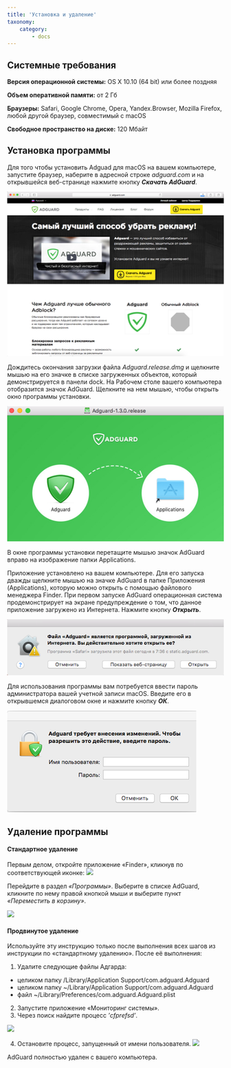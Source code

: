 ```yaml
---
title: 'Установка и удаление'
taxonomy:
    category:
        - docs
---
```


## Системные требования

**Версия операционной системы:** OS X 10.10 (64 bit) или более поздняя

**Объем оперативной памяти:**	от 2 Гб

**Браузеры:**	Safari, Google Chrome, Opera, Yandex.Browser, Mozilla Firefox, любой другой браузер, совместимый с macOS

**Свободное пространство на диске:** 120 Мбайт


## Установка программы

Для того чтобы установить Adguad для macOS на вашем компьютере, запустите браузер, наберите в адресной строке _adguard.com_ и на открывшейся веб-странице нажмите кнопку **_Скачать AdGuard_**.

![](adguard_mac_1.png?cropResize=800,600)

Дождитесь окончания загрузки файла _Adguard.release.dmg_ и щелкните мышью на его значке в списке загруженных объектов, который демонстрируется в панели dock. На Рабочем столе вашего компьютера отобразится значок AdGuard. Щелкните на нем мышью, чтобы открыть окно программы установки.

![](adguard_mac_2.png)

В окне программы установки перетащите мышью значок AdGuard вправо на изображение папки Applications. 

Приложение установлено на вашем компьютере. Для его запуска дважды щелкните мышью на значке AdGuard в папке Приложения (Applications), которую можно открыть с помощью файлового менеджера Finder. При первом запуске AdGuard операционная система продемонстрирует на экране предупреждение о том, что данное приложение загружено из Интернета. Нажмите кнопку **_Открыть_**.

![](adguard_mac_3.png)

Для использования программы вам потребуется ввести пароль администратора вашей учетной записи macOS. Введите его в открывшемся диалоговом окне и нажмите кнопку **_ОК_**.

![](adguard_mac_4.png)

<a name="uninstall"></a>
## Удаление программы

#### Стандартное удаление 

Первым делом, откройте приложение «Finder», кликнув по соответствующей иконке:
![](https://cdn.adguard.com/public/Adguard/Ru/Articles/howtodelete/finder.png)

Перейдите в раздел *«Программы»*. Выберите в списке AdGuard, кликните по нему правой кнопкой мыши и выберите пункт *«Переместить в корзину»*.

![](https://cdn.adguard.com/public/Adguard/Ru/Articles/howtodelete/delete_mac.png)

#### Продвинутое удаление

Используйте эту инструкцию только после выполнения всех шагов из инструкции по «стандартному удалению». После её выполнения:

1. Удалите следующие файлы Адгарда:
 * целиком папку /Library/Application Support/com.adguard.Adguard
 * целиком папку ~/Library/Application Support/com.adguard.Adguard
 * файл ~/Library/Preferences/com.adguard.Adguard.plist
2. Запустите приложение «Мониторинг системы».
3. Через поиск найдите процесс *’cfprefsd’*.

![](https://cdn.adguard.com/public/Adguard/Ru/Articles/howtodelete/cfprefsd_find.png)

4. Остановите процесс, запущенный от имени пользователя.
![](https://cdn.adguard.com/public/Adguard/Ru/Articles/howtodelete/cfprefsd_abort.png)

AdGuard полностью удален с вашего компьютера.
